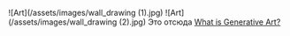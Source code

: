 ---
---
![Art](/assets/images/wall_drawing (1).jpg)
![Art](/assets/images/wall_drawing (2).jpg)
Это отсюда [What is Generative Art?](https://www.amygoodchild.com/blog/what-is-generative-art)